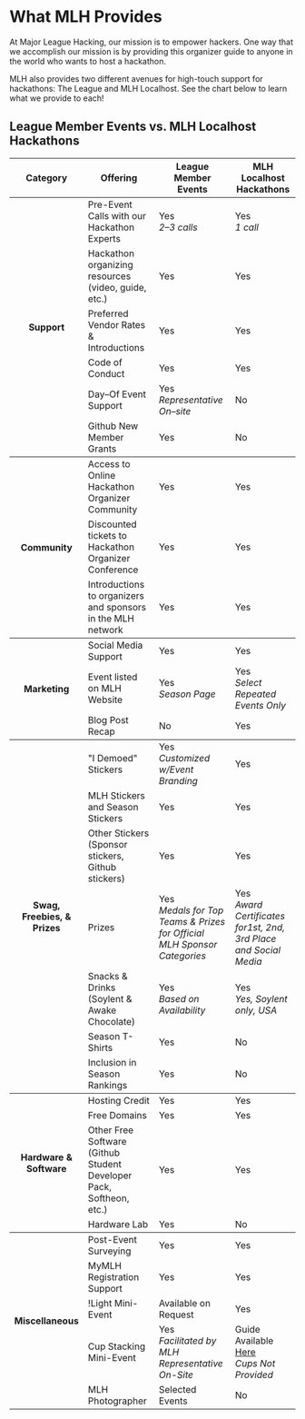 # What MLH Provides

At Major League Hacking, our mission is to empower hackers. One way that we accomplish our mission is by providing this organizer guide to anyone in the world who wants to host a hackathon.

MLH also provides two different avenues for high-touch support for hackathons: The League and MLH Localhost. See the chart below to learn what we provide to each!

## League Member Events vs. MLH Localhost Hackathons

<table>

  <thead>
    <tr>
      <th> Category </th>
      <th> Offering </th>
      <th> League Member Events </th>
      <th> MLH Localhost Hackathons </th>
    </tr>
  </thead>

  <tbody>
    <tr>
      <th rowspan="6"> Support </th>
      <td> Pre-Event Calls with our Hackathon Experts </td>
      <td> Yes <br> <em>2&ndash;3 calls</em> </td>
      <td> Yes <br> <em> 1 call</em> </td>
    </tr>
    <tr>
      <td> Hackathon organizing resources (video, guide, etc.) </td>
      <td> Yes </td>
      <td> Yes </td>
    </tr>
    <tr>
      <td> Preferred Vendor Rates & Introductions </td>
      <td> Yes </td>
      <td> Yes </td>
    </tr>
    <tr>
      <td> Code of Conduct </td>
      <td> Yes </td>
      <td> Yes </td>
    </tr>
    <tr>
      <td> Day&ndash;Of Event Support </td>
      <td> Yes <br> <em> Representative On&ndash;site </em> </td>
      <td> No </td>
    </tr>
    <tr>
      <td> Github New Member Grants </td>
      <td> Yes </td>
      <td> No </td>
    </tr>
  </tbody>

  <tbody>
    <tr>
      <th rowspan="3"> Community </th>
      <td> Access to Online Hackathon Organizer Community </td>
      <td> Yes </td>
      <td> Yes </td>
    </tr>
    <tr>
      <td> Discounted tickets to Hackathon Organizer Conference </td>
      <td> Yes </td>
      <td> Yes </td>
    </tr>
    <tr>
      <td> Introductions to organizers and sponsors in the MLH network </td>
      <td> Yes </td>
      <td> Yes </td>
    </tr>
  </tbody>

  <tbody>
    <tr>
      <th rowspan="3"> Marketing </th>
      <td> Social Media Support </td>
      <td> Yes </td>
      <td> Yes </td>
    </tr>
    <tr>
      <td> Event listed on MLH Website </td>
      <td> Yes <br> <em>Season Page</em> </td>
      <td> Yes <br> <em>Select Repeated Events Only</em></td>
    </tr>
    <tr>
      <td> Blog Post Recap </td>
      <td> No </td>
      <td> Yes </td>
    </tr>
  </tbody>

  <tbody>
    <tr>
      <th rowspan="7"> Swag, Freebies, &amp; Prizes </td>
      <td> "I Demoed" Stickers </td>
      <td> Yes <br> <em> Customized w/Event Branding </em> </td>
      <td> Yes </td>
    </tr>
    <tr>
      <td> MLH Stickers and Season Stickers </td>
      <td> Yes </td>
      <td> Yes </td>
    </tr>
    <tr>
      <td> Other Stickers (Sponsor stickers, Github stickers) </td>
      <td> Yes </td>
      <td> Yes </td>
    </tr>
    <tr>
      <td> Prizes </td>
      <td> Yes <br> <em> Medals for Top Teams & Prizes for Official MLH Sponsor Categories </em> </td>
      <td> Yes <br> <em> Award Certificates for1st, 2nd, 3rd Place and Social Media </td>
    </tr>
    <tr>
      <td> Snacks & Drinks (Soylent &amp; Awake Chocolate) </td>
      <td> Yes <br> <em>Based on Availability</em </td>
      <td> Yes <br> <em> Yes, Soylent only, USA </em> </td>
    </tr>
    <tr>
      <td> Season T-Shirts </td>
      <td> Yes </td>
      <td> No </td>
    </tr>
    <tr>
      <td> Inclusion in Season Rankings </td>
      <td> Yes </td>
      <td> No </td>
    </tr>
  </tbody>

  <tbody>
    <tr>
      <th rowspan="4"> Hardware &amp; Software</th>
      <td> Hosting Credit </td>
      <td> Yes </td>
      <td> Yes </td>
    </tr>
    <tr>
      <td> Free Domains </td>
      <td> Yes </td>
      <td> Yes </td>
    </tr>
    <tr>
      <td> Other Free Software (Github Student Developer Pack, Softheon, etc.)</td>
      <td> Yes </td>
      <td> Yes </td>
    </tr>
    <tr>
      <td> Hardware Lab </td>
      <td> Yes </td>
      <td> No </td>
    </tr>
  </tbody>

  <tbody>
    <tr>
      <th rowspan="5"> Miscellaneous </th>
      <td> Post-Event Surveying </td>
      <td> Yes </td>
      <td> Yes </td>
    </tr>
    <tr>
      <td> MyMLH Registration Support </td>
      <td> Yes </td>
      <td> Yes </td>
    </tr>
    <tr>
      <td> !Light Mini-Event </td>
      <td> Available on Request </td>
      <td> Yes </td>
    </tr>
    <tr>
      <td> Cup Stacking Mini-Event </td>
      <td> Yes <br> <em> Facilitated by MLH Representative On-Site </td>
      <td> Guide Available <a href="Organizer-Resources/Cup-Stacking.md"> Here </a> <br> <em> Cups Not Provided </em> </td>
    </tr>
    <tr>
      <td> MLH Photographer </td>
      <td> Selected Events </td>
      <td> No </td>
    </tr>
  </tbody>

</table>
